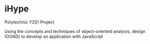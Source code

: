 # iHype
Polytechnic Y2S1 Project

Using the concepts and techniques of object-oriented analysis, design (OOAD) to develop an application with JavaScript
